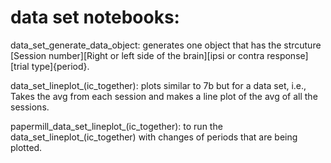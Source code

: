 
# data set notebooks: 

data_set_generate_data_object: 
generates one object that has the strcuture [Session number][Right or left side of the brain][ipsi or contra response][trial type]{period}.

data_set_lineplot_(ic_together): 
plots similar to 7b but for a data set, i.e., Takes the avg from each session and makes a line plot of the avg of all the sessions. 

papermill_data_set_lineplot_(ic_together): 
to run the data_set_lineplot_(ic_together) with changes of periods that are being plotted. 
